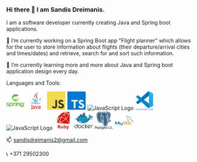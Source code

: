 ### Hi there 👋 I am Sandis Dreimanis.

I am a software developer currently creating Java and Spring boot applications.

🔭 I’m currently working on a Spring Boot app "Flight planner" which allows for the user to store information about flights (their departure/arrival cities and times/dates) and retrieve, search for and sort such information.

🌱 I’m currently learning more and more about Java and Spring boot application design every day.

Languages and Tools: 

<img src="https://github.com/devicons/devicon/blob/master/icons/spring/spring-original-wordmark.svg" alt="JavaScript Logo" width="50" height="50" /> <img src="https://github.com/devicons/devicon/blob/master/icons/java/java-original-wordmark.svg" alt="Java Logo" width="50" height="50" /> <img src="https://github.com/devicons/devicon/blob/master/icons/javascript/javascript-original.svg" alt="JavaScript Logo" width="50" height="50" /> <img src="https://github.com/devicons/devicon/blob/master/icons/typescript/typescript-original.svg" alt="JavaScript Logo" width="50" height="50" /> <img src="https://cdn.worldvectorlogo.com/logos/intellij-idea-1.svg" alt="JavaScript Logo" width="50" height="50" /> <img src="https://github.com/devicons/devicon/blob/master/icons/vscode/vscode-original-wordmark.svg" alt="JavaScript Logo" width="50" height="50" /> <img src="https://cdn.worldvectorlogo.com/logos/postman.svg" alt="JavaScript Logo" width="50" height="50" /> <img
src="https://github.com/devicons/devicon/blob/master/icons/ruby/ruby-plain-wordmark.svg" alt="Ruby Logo" width="50" height="50" /> <img
src="https://github.com/devicons/devicon/blob/master/icons/docker/docker-original-wordmark.svg" alt="Docker Logo" width="50" height="50" /> <img
src="https://github.com/devicons/devicon/blob/master/icons/postgresql/postgresql-original-wordmark.svg" alt="PostgreSQL Logo" width="50" height="50" /> <img
src="https://github.com/devicons/devicon/blob/master/icons/mysql/mysql-original-wordmark.svg" alt="MySQL Logo" width="50" height="50" />

📫 sandisdreimanis2@gmail.com 

📞 +371 29502300
<!--
**SandisD1/SandisD1** is a ✨ _special_ ✨ repository because its `README.md` (this file) appears on your GitHub profile.



Here are some ideas to get you started:

- 🔭 I’m currently working on ...
- 🌱 I’m currently learning ...
- 👯 I’m looking to collaborate on ...
- 🤔 I’m looking for help with ...
- 💬 Ask me about ...
- 📫 How to reach me: ...
- 😄 Pronouns: ...
- ⚡ Fun fact: ...
-->
